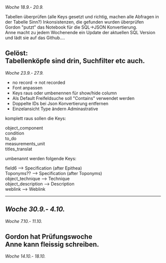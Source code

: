 *Woche 18.9.- 20.9.*

Tabellen überprüfen (alle Keys gesetzt und richtig, machen alle Abfragen in der Tabelle Sinn?)
Inkonsistenzen, die gefunden wurden überprüfen  
Gordon "putzt" das Notebook für die SQL->JSON Konvertierung.   
Anne macht zu jedem Wochenende ein Update der aktuellen SQL Version und lädt sie auf das Github....


Gelöst:  
Tabellenköpfe sind drin, Suchfilter etc auch. 
------------------------------------------------------------------------------------------------
*Woche 23.9.- 27.9.*
- no record -> not recorded  
- Font anpassen  
- Keys raus oder umbenennen für show/hide column  
- Als Default Freifeldsuche soll "Contains" verwendet werden  
- Doppelte IDs bei Json Konvertierung entfernen  
- Einzelansicht Type ändern Adminastrative

komplett raus sollen die Keys:  

   object_component  
   condition  
   to_do  
   measurements_unit  
   titles_translat
   
umbenannt werden folgende Keys:

field6 --> Specification (after Epithea)  
Toponyms?? --> Specification (after Toponyms)  
object_technique --> Technique  
object_description --> Description  
weblink --> Weblink  



------------------------------------------------------------------------------------------------
*Woche 30.9.- 4.10.*
------------------------------------------------------------------------------------------------
*Woche 7.10.- 11.10.*

Gordon hat Prüfungswoche  
Anne kann fleissig schreiben.  
------------------------------------------------------------------------------------------------
*Woche 14.10.- 18.10.*

